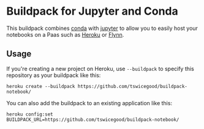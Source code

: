 # Buildpack for Jupyter and Conda
This buildpack combines [conda][] with [jupyter][] to allow you to easily host
your notebooks on a Paas such as [Heroku][] or [Flynn][].

## Usage

If you're creating a new project on Heroku, use `--buildpack` to specify this
repository as your buildpack like this:

```console
heroku create --buildpack https://github.com/tswicegood/buildpack-notebook/
```

You can also add the buildpack to an existing application like this:

```console
heroku config:set BUILDPACK_URL=https://github.com/tswicegood/buildpack-notebook/
```


[conda]: http://conda.io/
[Flynn]: http://flynn.io/
[Heroku]: http://heroku.com/
[jupyter]: https://jupyter.org/

